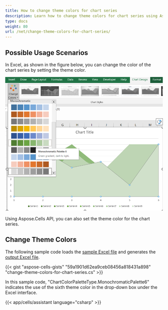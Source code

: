 ```yaml
---
title: How to change theme colors for chart series
description: Learn how to change theme colors for chart series using Aspose.Cells.
type: docs
weight: 80
url: /net/change-theme-colors-for-chart-series/
---
```


## **Possible Usage Scenarios**
In Excel, as shown in the figure below, you can change the color of the chart series by setting the theme color.

![todo:image_alt_text](ExcelChangeColor.png)

Using Aspose.Cells API, you can also set the theme color for the chart series.

## **Change Theme Colors**
The following sample code loads the [sample Excel file](Test.xlsx) and generates the [output Excel file](Output.xlsx).

{{< gist "aspose-cells-gists" "59a1901d62ea9ceb08456a818431a898" "change-theme-colors-for-chart-series.cs" >}}

In this sample code, "ChartColorPaletteType.MonochromaticPalette6" indicates the use of the sixth theme color in the drop-down box under the Excel interface.

{{< app/cells/assistant language="csharp" >}}